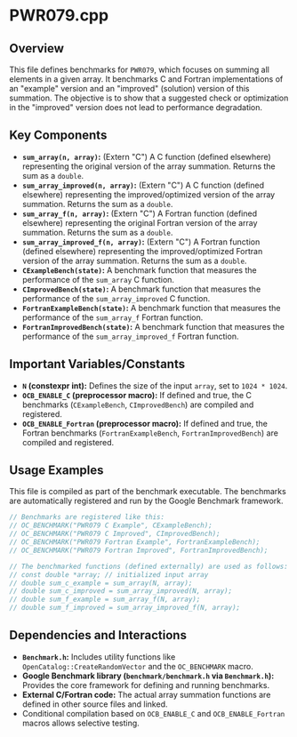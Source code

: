 # PWR079.cpp

## Overview

This file defines benchmarks for `PWR079`, which focuses on summing all elements in a given array. It benchmarks C and Fortran implementations of an "example" version and an "improved" (solution) version of this summation. The objective is to show that a suggested check or optimization in the "improved" version does not lead to performance degradation.

## Key Components

*   **`sum_array(n, array)`:** (Extern "C") A C function (defined elsewhere) representing the original version of the array summation. Returns the sum as a `double`.
*   **`sum_array_improved(n, array)`:** (Extern "C") A C function (defined elsewhere) representing the improved/optimized version of the array summation. Returns the sum as a `double`.
*   **`sum_array_f(n, array)`:** (Extern "C") A Fortran function (defined elsewhere) representing the original Fortran version of the array summation. Returns the sum as a `double`.
*   **`sum_array_improved_f(n, array)`:** (Extern "C") A Fortran function (defined elsewhere) representing the improved/optimized Fortran version of the array summation. Returns the sum as a `double`.
*   **`CExampleBench(state)`:** A benchmark function that measures the performance of the `sum_array` C function.
*   **`CImprovedBench(state)`:** A benchmark function that measures the performance of the `sum_array_improved` C function.
*   **`FortranExampleBench(state)`:** A benchmark function that measures the performance of the `sum_array_f` Fortran function.
*   **`FortranImprovedBench(state)`:** A benchmark function that measures the performance of the `sum_array_improved_f` Fortran function.

## Important Variables/Constants

*   **`N` (constexpr int):** Defines the size of the input `array`, set to `1024 * 1024`.
*   **`OCB_ENABLE_C` (preprocessor macro):** If defined and true, the C benchmarks (`CExampleBench`, `CImprovedBench`) are compiled and registered.
*   **`OCB_ENABLE_Fortran` (preprocessor macro):** If defined and true, the Fortran benchmarks (`FortranExampleBench`, `FortranImprovedBench`) are compiled and registered.

## Usage Examples

This file is compiled as part of the benchmark executable. The benchmarks are automatically registered and run by the Google Benchmark framework.

```cpp
// Benchmarks are registered like this:
// OC_BENCHMARK("PWR079 C Example", CExampleBench);
// OC_BENCHMARK("PWR079 C Improved", CImprovedBench);
// OC_BENCHMARK("PWR079 Fortran Example", FortranExampleBench);
// OC_BENCHMARK("PWR079 Fortran Improved", FortranImprovedBench);

// The benchmarked functions (defined externally) are used as follows:
// const double *array; // initialized input array
// double sum_c_example = sum_array(N, array);
// double sum_c_improved = sum_array_improved(N, array);
// double sum_f_example = sum_array_f(N, array);
// double sum_f_improved = sum_array_improved_f(N, array);
```

## Dependencies and Interactions

*   **`Benchmark.h`:** Includes utility functions like `OpenCatalog::CreateRandomVector` and the `OC_BENCHMARK` macro.
*   **Google Benchmark library (`benchmark/benchmark.h` via `Benchmark.h`):** Provides the core framework for defining and running benchmarks.
*   **External C/Fortran code:** The actual array summation functions are defined in other source files and linked.
*   Conditional compilation based on `OCB_ENABLE_C` and `OCB_ENABLE_Fortran` macros allows selective testing.
```
